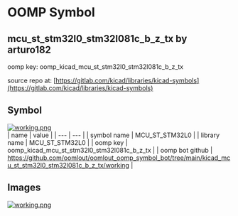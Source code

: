 # OOMP Symbol  
## mcu_st_stm32l0_stm32l081c_b_z_tx  by arturo182  
  
oomp key: oomp_kicad_mcu_st_stm32l0_stm32l081c_b_z_tx  
  
source repo at: [https://gitlab.com/kicad/libraries/kicad-symbols](https://gitlab.com/kicad/libraries/kicad-symbols)  
## Symbol  
  
[![working.png](working_600.png)](working.png)  
| name | value | 
| --- | --- | 
| symbol name | MCU_ST_STM32L0 | 
| library name | MCU_ST_STM32L0 | 
| oomp key | oomp_kicad_mcu_st_stm32l0_stm32l081c_b_z_tx | 
| oomp bot github | https://github.com/oomlout/oomlout_oomp_symbol_bot/tree/main/kicad_mcu_st_stm32l0_stm32l081c_b_z_tx/working | 
## Images  
  
[![working.png](working_140.png)](working.png)  
